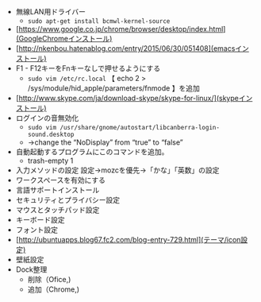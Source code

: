 
- 無線LAN用ドライバー
    - ```sudo apt-get install bcmwl-kernel-source```
- [https://www.google.co.jp/chrome/browser/desktop/index.html](GoogleChromeインストール)
- [http://nkenbou.hatenablog.com/entry/2015/06/30/051408](emacsインストール)
- F1 - F12キーをFnキーなしで押せるようにする
    - ```sudo vim /etc/rc.local```
【 echo 2 > /sys/module/hid_apple/parameters/fnmode 】を追加
- [http://www.skype.com/ja/download-skype/skype-for-linux/](skypeインストール)
- ログインの音無効化
    - ```sudo vim /usr/share/gnome/autostart/libcanberra-login-sound.desktop```
    - ->change the “NoDisplay” from “true” to “false”
- 自動起動するプログラムにこのコマンドを追加。
    - trash-empty 1
- 入力メソッドの設定
設定->mozcを優先->「かな」「英数」の設定
- ワークスペースを有効にする
- 言語サポートインストール
- セキュリティとプライバシー設定
- マウスとタッチパッド設定
- キーボード設定
- フォント設定
- [http://ubuntuapps.blog67.fc2.com/blog-entry-729.html](テーマ/icon設定)
- 壁紙設定
- Dock整理
    - 削除（Ofice,)
    - 追加（Chrome,)
